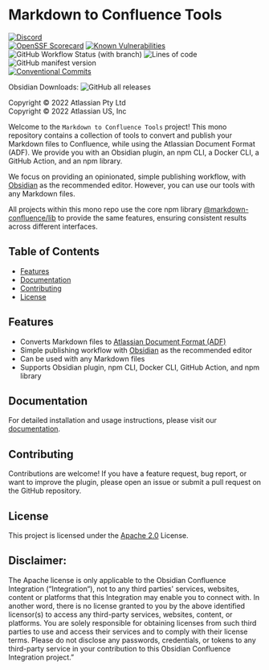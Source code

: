 # Markdown to Confluence Tools

[![Discord](https://img.shields.io/discord/1102841755646316576)](https://discord.gg/3ZVEc3S48x)  
[![OpenSSF Scorecard](https://api.securityscorecards.dev/projects/github.com/markdown-confluence/markdown-confluence/badge)](https://api.securityscorecards.dev/projects/github.com/markdown-confluence/markdown-confluence)
[![Known Vulnerabilities](https://snyk.io/test/github/markdown-confluence/markdown-confluence/badge.svg)](https://snyk.io/test/github/markdown-confluence/markdown-confluence)
![GitHub Workflow Status (with branch)](https://img.shields.io/github/actions/workflow/status/markdown-confluence/markdown-confluence/release-please.yml)
![Lines of code](https://img.shields.io/tokei/lines/github/markdown-confluence/markdown-confluence)
![GitHub manifest version](https://img.shields.io/github/manifest-json/v/markdown-confluence/obsidian-integration)  
[![Conventional Commits](https://img.shields.io/badge/Conventional%20Commits-1.0.0-%23FE5196?logo=conventionalcommits&logoColor=white)](https://conventionalcommits.org)



Obsidian Downloads: ![GitHub all releases](https://img.shields.io/github/downloads/markdown-confluence/obsidian-integration/total)

Copyright © 2022 Atlassian Pty Ltd   
Copyright © 2022 Atlassian US, Inc  

Welcome to the `Markdown to Confluence Tools` project! This mono repository contains a collection of tools to convert and publish your Markdown files to Confluence, while using the Atlassian Document Format (ADF). We provide you with an Obsidian plugin, an npm CLI, a Docker CLI, a GitHub Action, and an npm library.

We focus on providing an opinionated, simple publishing workflow, with [Obsidian](https://obsidian.md/) as the recommended editor. However, you can use our tools with any Markdown files.

All projects within this mono repo use the core npm library [@markdown-confluence/lib](https://www.npmjs.com/package/@markdown-confluence/lib) to provide the same features, ensuring consistent results across different interfaces.

## Table of Contents

- [Features](#features)
- [Documentation](#documentation)
- [Contributing](#contributing)
- [License](#license)

## Features

- Converts Markdown files to [Atlassian Document Format (ADF)](https://developer.atlassian.com/cloud/jira/platform/apis/document/structure/)
- Simple publishing workflow with [Obsidian](https://obsidian.md/) as the recommended editor
- Can be used with any Markdown files
- Supports Obsidian plugin, npm CLI, Docker CLI, GitHub Action, and npm library

## Documentation

For detailed installation and usage instructions, please visit our [documentation](https://markdown-confluence.com/).

## Contributing
Contributions are welcome! If you have a feature request, bug report, or want to improve the plugin, please open an issue or submit a pull request on the GitHub repository.

## License
This project is licensed under the [Apache 2.0](https://github.com/markdown-confluence/markdown-confluence/blob/main/LICENSE) License.

## Disclaimer:
The Apache license is only applicable to the Obsidian Confluence Integration (“Integration“), not to any third parties' services, websites, content or platforms that this Integration may enable you to connect with.  In another word, there is no license granted to you by the above identified licensor(s) to access any third-party services, websites, content, or platforms.  You are solely responsible for obtaining licenses from such third parties to use and access their services and to comply with their license terms. Please do not disclose any passwords, credentials, or tokens to any third-party service in your contribution to this Obsidian Confluence Integration project.”
